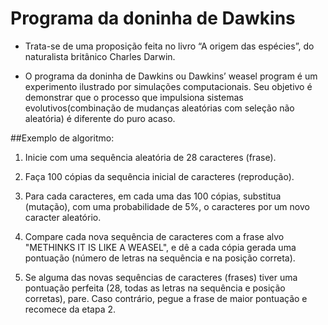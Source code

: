 # Programa da doninha de Dawkins
- Trata-se de uma proposição feita no livro “A origem das espécies”, do naturalista britânico Charles Darwin.

- O programa da doninha de Dawkins ou Dawkins’ weasel program é um experimento ilustrado por simulações computacionais. Seu objetivo é demonstrar que o processo que impulsiona sistemas evolutivos(combinação de mudanças aleatórias com seleção não aleatória) é diferente do puro acaso.

##Exemplo de algoritmo:
 
1) Inicie com uma sequência aleatória de 28 caracteres (frase).

2) Faça 100 cópias da sequência inicial de caracteres (reprodução).

3) Para cada caracteres, em cada uma das 100 cópias, substitua (mutação), com uma probabilidade de 5%, o caracteres por um novo caracter aleatório.

4) Compare cada nova sequência de caracteres com a frase alvo "METHINKS IT IS LIKE A WEASEL", e dê a cada cópia gerada uma pontuação (número de letras na sequência e na posição correta).

5) Se alguma das novas sequências de caracteres (frases) tiver uma pontuação perfeita (28, todas as letras na sequência e posição corretas), pare. Caso contrário, pegue a frase de maior pontuação e recomece da etapa 2.
